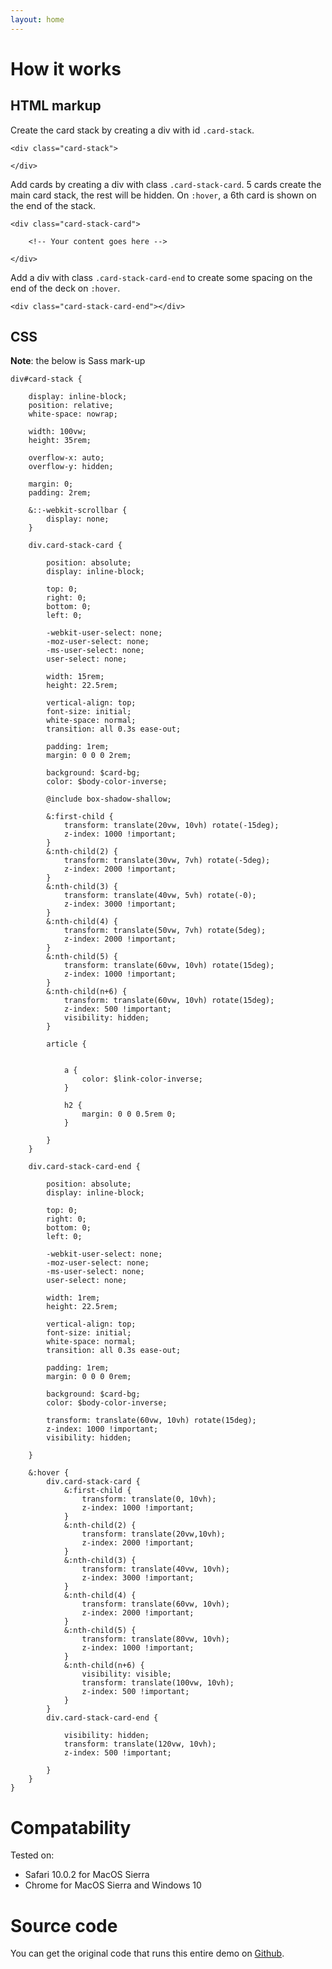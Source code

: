 ```yaml
---
layout: home
---
```


# How it works

## HTML markup

Create the card stack by creating a div with id `.card-stack`.

```
<div class="card-stack">

</div>
```

Add cards by creating a div with class `.card-stack-card`. 5 cards create the main card stack, the rest will be hidden. On `:hover`, a 6th card is shown on the end of the stack.

```
<div class="card-stack-card">
	
	<!-- Your content goes here -->
	
</div>

```
Add a div with class `.card-stack-card-end` to create some spacing on the end of the deck on `:hover`.

```
<div class="card-stack-card-end"></div>
```

## CSS

**Note**: the below is Sass mark-up

```
div#card-stack {

	display: inline-block;
	position: relative;
	white-space: nowrap;

	width: 100vw;
	height: 35rem;

	overflow-x: auto;
	overflow-y: hidden;

	margin: 0;
	padding: 2rem;

	&::-webkit-scrollbar {
	    display: none;
	}

	div.card-stack-card {

		position: absolute;
		display: inline-block;

	    top: 0;
	    right: 0;
	    bottom: 0;
	    left: 0;

	    -webkit-user-select: none;
	    -moz-user-select: none;
	    -ms-user-select: none;
	    user-select: none;

		width: 15rem;
		height: 22.5rem;

		vertical-align: top;
		font-size: initial;
		white-space: normal;
		transition: all 0.3s ease-out;

		padding: 1rem;
		margin: 0 0 0 2rem;

		background: $card-bg;
		color: $body-color-inverse;

		@include box-shadow-shallow;

		&:first-child {
			transform: translate(20vw, 10vh) rotate(-15deg);
			z-index: 1000 !important;
		}
		&:nth-child(2) {
			transform: translate(30vw, 7vh) rotate(-5deg);
			z-index: 2000 !important;
		}
		&:nth-child(3) {
			transform: translate(40vw, 5vh) rotate(-0);
			z-index: 3000 !important;
		}
		&:nth-child(4) {
			transform: translate(50vw, 7vh) rotate(5deg);
			z-index: 2000 !important;
		}
		&:nth-child(5) {
			transform: translate(60vw, 10vh) rotate(15deg);
			z-index: 1000 !important;
		}
		&:nth-child(n+6) {
			transform: translate(60vw, 10vh) rotate(15deg);
			z-index: 500 !important;
			visibility: hidden;
		}

		article {


			a {
				color: $link-color-inverse;
			}

			h2 {
				margin: 0 0 0.5rem 0;
			}

		}
	}

	div.card-stack-card-end {

		position: absolute;
		display: inline-block;

	    top: 0;
	    right: 0;
	    bottom: 0;
	    left: 0;

	    -webkit-user-select: none;
	    -moz-user-select: none;
	    -ms-user-select: none;
	    user-select: none;

		width: 1rem;
		height: 22.5rem;

		vertical-align: top;
		font-size: initial;
		white-space: normal;
		transition: all 0.3s ease-out;

		padding: 1rem;
		margin: 0 0 0 0rem;

		background: $card-bg;
		color: $body-color-inverse;

		transform: translate(60vw, 10vh) rotate(15deg);
		z-index: 1000 !important;
		visibility: hidden;

	}

	&:hover {
		div.card-stack-card {
			&:first-child {
				transform: translate(0, 10vh);
				z-index: 1000 !important;
			}
			&:nth-child(2) {
				transform: translate(20vw,10vh);
				z-index: 2000 !important;
			}
			&:nth-child(3) {
				transform: translate(40vw, 10vh);
				z-index: 3000 !important;
			}
			&:nth-child(4) {
				transform: translate(60vw, 10vh);
				z-index: 2000 !important;
			}
			&:nth-child(5) {
				transform: translate(80vw, 10vh);
				z-index: 1000 !important;
			}
			&:nth-child(n+6) {
				visibility: visible;
				transform: translate(100vw, 10vh);
				z-index: 500 !important;
			}
		}
		div.card-stack-card-end {

			visibility: hidden;
			transform: translate(120vw, 10vh);
			z-index: 500 !important;

		}
	}
}
```

# Compatability

Tested on:

- Safari 10.0.2 for MacOS Sierra
- Chrome for MacOS Sierra and Windows 10

# Source code

You can get the original code that runs this entire demo on [Github](//github.com/johnpeart/outline-card-stack).